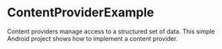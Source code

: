 # ContentProviderExample
Content providers manage access to a structured set of data.
This simple Android project shows how to implement a content provider.

